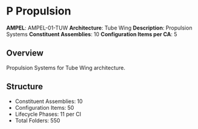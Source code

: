 # P Propulsion

**AMPEL**: AMPEL-01-TUW
**Architecture**: Tube Wing
**Description**: Propulsion Systems
**Constituent Assemblies**: 10
**Configuration Items per CA**: 5

## Overview
Propulsion Systems for Tube Wing architecture.

## Structure
- Constituent Assemblies: 10
- Configuration Items: 50
- Lifecycle Phases: 11 per CI
- Total Folders: 550
